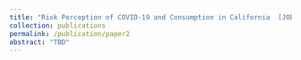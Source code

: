 ```yaml
---
title: "Risk Perception of COVID-19 and Consumption in California  [JOB MARKET PAPER]"
collection: publications
permalink: /publication/paper2
abstract: "TBD"
---
```


